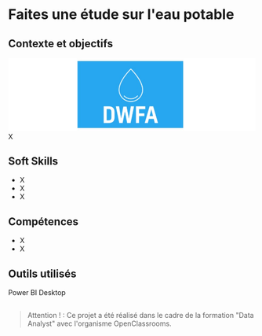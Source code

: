 # Faites une étude sur l'eau potable

## Contexte et objectifs

![Logo DWFA](P10_logo_DWFA.jpg)  
X


## Soft Skills
- X  
- X
- X

## Compétences
- X  
- X

## Outils utilisés
Power BI Desktop

## 
>Attention ! : Ce projet a été réalisé dans le cadre de la formation "Data Analyst" avec l'organisme OpenClassrooms.
